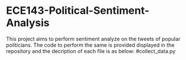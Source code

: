 # ECE143-Political-Sentiment-Analysis
This project aims to perform sentiment analyze on the tweets of popular politicians. The code to perform the same is provided displayed in the repository and the decription of each file is as below:
#collect_data.py

